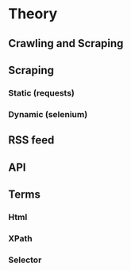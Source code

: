 # Theory
## Crawling and Scraping
## Scraping
### Static (requests)
### Dynamic (selenium)
## RSS feed
## API
## Terms
### Html
### XPath
### Selector